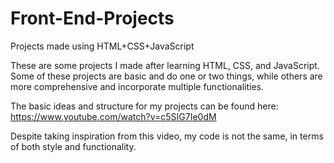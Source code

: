 # Front-End-Projects
Projects made using HTML+CSS+JavaScript

These are some projects I made after learning HTML, CSS, and JavaScript.
Some of these projects are basic and do one or two things, while others are more comprehensive and incorporate multiple functionalities.

The basic ideas and structure for my projects can be found here:
https://www.youtube.com/watch?v=c5SIG7Ie0dM

Despite taking inspiration from this video, my code is not the same, in terms of both style and functionality.
